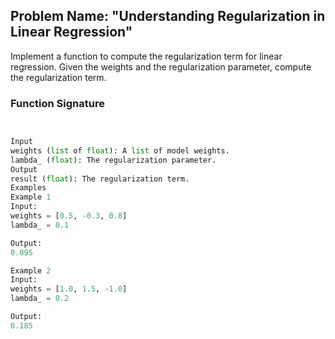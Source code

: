 ## Problem Name: "Understanding Regularization in Linear Regression"

Implement a function to compute the regularization term for linear regression. Given the weights and the regularization parameter, compute the regularization term.

### Function Signature

```python


Input
weights (list of float): A list of model weights.
lambda_ (float): The regularization parameter.
Output
result (float): The regularization term.
Examples
Example 1
Input:
weights = [0.5, -0.3, 0.8]
lambda_ = 0.1

Output:
0.095

Example 2
Input:
weights = [1.0, 1.5, -1.0]
lambda_ = 0.2

Output:
0.185


